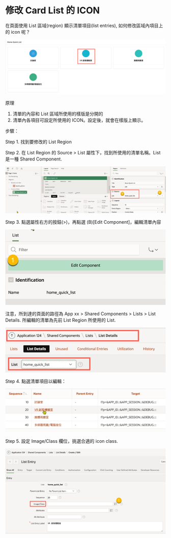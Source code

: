 # 修改 Card List 的 ICON

在頁面使用  List 區域(region) 顯示清單項目(list entries), 如何修改區域內項目上的 icon 呢？

![](<../.gitbook/assets/image (82).png>)

原理

1. 清單的內容和 List 區域所使用的樣版是分開的
2. 清單內各項目可設定所使用的 ICON。設定後，就會在樣版上顯示。

步驟：

Step 1. 找到要修改的 List Region

Step 2. 在 List Region 的 Source > List 屬性下，找到所使用的清單名稱。List 是一種 Shared Component.&#x20;

![](<../.gitbook/assets/image (2) (1) (1).png>)

Step 3. 點選屬性右方的按鈕(>)，再點選 (B)\[Edit Component]，編輯清單內容

![](<../.gitbook/assets/image (14).png>)

注意，所到達的頁面的路徑為  App xx > Shared Components > Lists > List Details. 所編輯的清單為先前 List Region 所使用的 List.&#x20;

![](<../.gitbook/assets/image (59).png>)

Step 4. 點選清單項目以編輯：

![](<../.gitbook/assets/image (34).png>)

Step 5. 設定 Image/Class 欄位，挑選合適的 icon class.

![](<../.gitbook/assets/image (25).png>)









